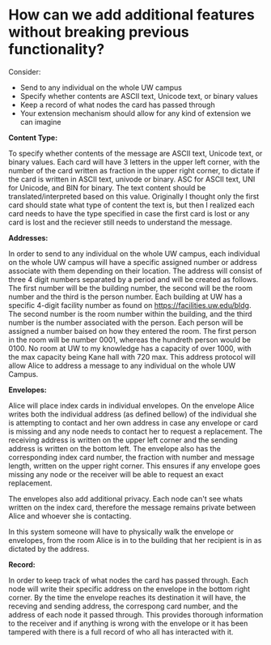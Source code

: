 # How can we add additional features without breaking previous functionality?

Consider: 
- Send to any individual on the whole UW campus
- Specify whether contents are ASCII text, Unicode text, or binary values
- Keep a record of what nodes the card has passed through 
- Your extension mechanism should allow for any kind of extension we can imagine

**Content Type:**

To specify whether contents of the message are ASCII text, Unicode text, or binary values. Each card will have 3 letters in the upper left corner, with the number of the card written as fraction in the upper right corner, to dictate if the card is written in ASCII text, univode or binary. ASC for ASCII text, UNI for Unicode, and BIN for binary. The text content should be translated/interpreted based on this value. Originally I thought only the first card should state what type of content the text is, but then I realized each card needs to have the type specified in case the first card is lost or any card is lost and the reciever still needs to understand the message.

**Addresses:**

In order to send to any individual on the whole UW campus, each individual on the whole UW campus will have a specific assigned number or address associate with them depending on their location. The address will consist of three 4 digit numbers separated by a period and will be created as follows. The first number will be the building number, the second will be the room number and the third is the person number. Each building at UW has a specific 4-digit facility number as found on https://facilities.uw.edu/bldg. The second number is the room number within the building, and the third number is the number associated with the person. Each person will be assigned a number baised on how they entered the room. The first person in the room will be number 0001, whereas the hundreth person would be 0100. No room at UW to my knowledge has a capacity of over 1000, with the max capacity being Kane hall with 720 max. This address protocol will allow Alice to address a message to any individual on the whole UW Campus.

**Envelopes:**

Alice will place index cards in individual envelopes. On the envelope Alice writes both the individual address (as defined bellow) of the individual she is attempting to contact and her own address in case any envelope or card is missing and any node needs to contact her to request a replacement. The receiving address is written on the upper left corner and the sending address is written on the bottom left. The envelope also has the corresponding index card number, the fraction with number and message length, written on the upper right corner. This ensures if any envelope goes missing any node or the receiver will be able to request an exact replacement.

The envelopes also add additional privacy. Each node can't see whats written on the index card, therefore the message remains private between Alice and whoever she is contacting.

In this system someone will have to physically walk the envelope or envelopes, from the room Alice is in to the building that her recipient is in as dictated by the address.

**Record:**

In order to keep track of what nodes the card has passed through. Each node will write their specific address on the envelope in the bottom right corner. By the time the envelope reaches its destination it will have, the receving and sending address, the correspong card number, and the address of each node it passed through. This provides thorough information to the receiver and if anything is wrong with the envelope or it has been tampered with there is a full record of who all has interacted with it.



